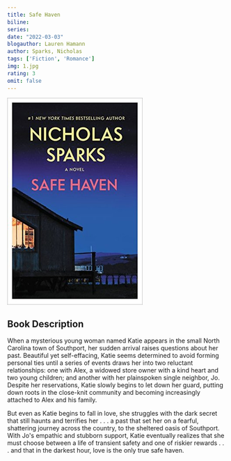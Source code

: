 ```yaml
---
title: Safe Haven
biline:
series:
date: "2022-03-03"
blogauthor: Lauren Hamann
author: Sparks, Nicholas
tags: ['Fiction', 'Romance']
img: 1.jpg
rating: 3
omit: false
---
```


![Book Cover](1.jpg)

## Book Description

When a mysterious young woman named Katie appears in the small North Carolina town of Southport, her sudden arrival raises questions about her past. Beautiful yet self-effacing, Katie seems determined to avoid forming personal ties until a series of events draws her into two reluctant relationships: one with Alex, a widowed store owner with a kind heart and two young children; and another with her plainspoken single neighbor, Jo. Despite her reservations, Katie slowly begins to let down her guard, putting down roots in the close-knit community and becoming increasingly attached to Alex and his family.

But even as Katie begins to fall in love, she struggles with the dark secret that still haunts and terrifies her . . . a past that set her on a fearful, shattering journey across the country, to the sheltered oasis of Southport. With Jo's empathic and stubborn support, Katie eventually realizes that she must choose between a life of transient safety and one of riskier rewards . . . and that in the darkest hour, love is the only true safe haven.